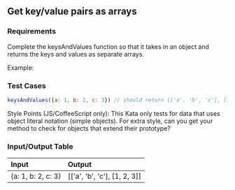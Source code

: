 ## Get key/value pairs as arrays

### Requirements 

Complete the keysAndValues function so that it takes in an object and returns the keys and values as separate arrays.

Example:

### Test Cases

```JavaScript
keysAndValues({a: 1, b: 2, c: 3}) // should return [['a', 'b', 'c'], [1, 2, 3]]
```

Style Points (JS/CoffeeScript only): This Kata only tests for data that uses object literal notation (simple objects). For extra style, can you get your method to check for objects that extend their prototype?

### Input/Output Table

| Input              | Output                          |
| :----------------  | :-----------------              |
| {a: 1, b: 2, c: 3} | [['a', 'b', 'c'], [1, 2, 3]]    |






